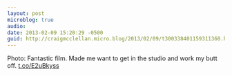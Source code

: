 ```yaml
---
layout: post
microblog: true
audio: 
date: 2013-02-09 15:20:29 -0500
guid: http://craigmcclellan.micro.blog/2013/02/09/t300338401159311360.html
---
```

Photo: Fantastic film. Made me want to get in the studio and work my butt off. [t.co/E2uBkyss](http://t.co/E2uBkyss)
